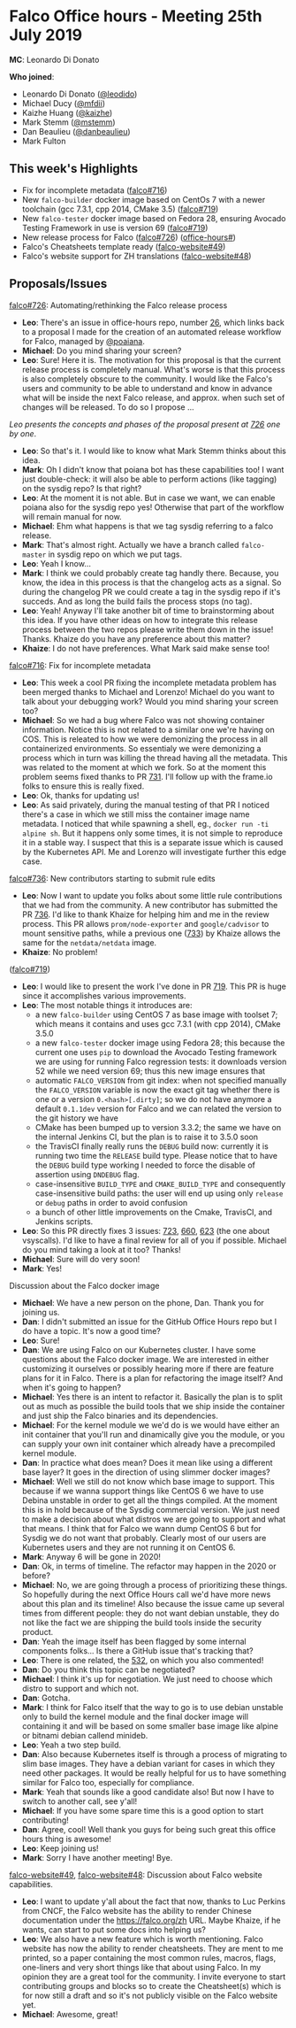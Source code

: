 # Falco Office hours - Meeting 25th July 2019

**MC**: Leonardo Di Donato

**Who joined**:

- Leonardo Di Donato ([@leodido](https://github.com/leodido))
- Michael Ducy ([@mfdii](https://github.com/mfdii))
- Kaizhe Huang ([@kaizhe](https://github.com/kaizhe))
- Mark Stemm ([@mstemm](https://github.com/mstemm))
- Dan Beaulieu ([@danbeaulieu](https://github.com/danbeaulieu))
- Mark Fulton

## This week's Highlights

- Fix for incomplete metadata ([falco#716](https://github.com/falcosecurity/falco/issues/716))
- New `falco-builder` docker image based on CentOs 7 with a newer toolchain (gcc 7.3.1, cpp 2014, CMake 3.5) ([falco#719](https://github.com/falcosecurity/falco/pull/719))
- New `falco-tester` docker image based on Fedora 28, ensuring Avocado Testing Framework in use is version 69 ([falco#719](https://github.com/falcosecurity/falco/pull/719))
- New release process for Falco ([falco#726](https://github.com/falcosecurity/falco/issues/726#issuecomment-515068046)) ([office-hours#](https://github.com/falcosecurity/office-hours/issues/26))
- Falco's Cheatsheets template ready ([falco-website#49](https://github.com/falcosecurity/falco-website/pull/49))
- Falco's website support for ZH translations ([falco-website#48](https://github.com/falcosecurity/falco-website/pull/48))

## Proposals/Issues

[falco#726](https://github.com/falcosecurity/falco/issues/726#issuecomment-515068046): Automating/rethinking the Falco release process

- **Leo**: There's an issue in office-hours repo, number [26](https://github.com/falcosecurity/office-hours/issues/26), which links back to a proposal I made for the creation of an automated release workflow for Falco, managed by [@poaiana](https://github.com/poiana).
- **Michael**: Do you mind sharing your screen?
- **Leo**: Sure! Here it is. The motivation for this proposal is that the current release process is completely manual. What's worse is that this process is also completely obscure to the community. I would like the Falco's users and community to be able to understand and know in advance what will be inside the next Falco release, and approx. when such set of changes will be released. To do so I propose ...

_Leo presents the concepts and phases of the proposal present at [726](https://github.com/falcosecurity/falco/issues/726#issuecomment-515068046) one by one_.

- **Leo**: So that's it. I would like to know what Mark Stemm thinks about this idea.
- **Mark**: Oh I didn't know that poiana bot has these capabilities too! I want just double-check: it will also be able to perform actions (like tagging) on the sysdig repo? Is that right?
- **Leo**: At the moment it is not able. But in case we want, we can enable poiana also for the sysdig repo yes! Otherwise that part of the workflow will remain manual for now.
- **Michael**: Ehm what happens is that we tag sysdig referring to a falco release.
- **Mark**: That's almost right. Actually we have a branch called `falco-master` in sysdig repo on which we put tags.
- **Leo**: Yeah I know...
- **Mark**: I think we could probably create tag handly there. Because, you know, the idea in this process is that the changelog acts as a signal. So during the changelog PR we could create a tag in the sysdig repo if it's succeds. And as long the build fails the process stops (no tag).
- **Leo**: Yeah! Anyway I'll take another bit of time to brainstorming about this idea. If you have other ideas on how to integrate this release process between the two repos please write them down in the issue! Thanks. Khaize do you have any preference about this matter?
- **Khaize**: I do not have preferences. What Mark said make sense too!

[falco#716](https://github.com/falcosecurity/falco/issues/716): Fix for incomplete metadata

- **Leo**: This week a cool PR fixing the incomplete metadata problem has been merged thanks to Michael and Lorenzo! Michael do you want to talk about your debugging work? Would you mind sharing your screen too?
- **Michael**: So we had a bug where Falco was not showing container information. Notice this is not related to a similar one we're having on COS. This is releated to how we were demonizing the process in all containerized environments. So essentialy we were demonizing a process which in turn was killing the thread having all the metadata. This was related to the moment at which we fork. So at the moment this problem seems fixed thanks to PR [731](https://github.com/falcosecurity/falco/pull/731). I'll follow up with the frame.io folks to ensure this is really fixed.
- **Leo**: Ok, thanks for updating us!
- **Leo**: As said privately, during the manual testing of that PR I noticed there's a case in which we still miss the container image name metadata. I noticed that while spawning a shell, eg., `docker run -ti alpine sh`. But it happens only some times, it is not simple to reproduce it in a stable way. I suspect that this is a separate issue which is caused by the Kubernetes API. Me and Lorenzo will investigate further this edge case.

[falco#736](https://github.com/falcosecurity/falco/pull/736): New contributors starting to submit rule edits

- **Leo**: Now I want to update you folks about some little rule contributions that we had from the community. A new contributor has submitted the PR [736](https://github.com/falcosecurity/falco/pull/736). I'd like to thank Khaize for helping him and me in the review process. This PR allows `prom/node-exporter` and `google/cadvisor` to mount sensitive paths, while a previous one ([733](https://github.com/falcosecurity/falco/pull/733)) by Khaize allows the same for the `netdata/netdata` image.
- **Khaize**: No problem!

([falco#719](https://github.com/falcosecurity/falco/pull/719))

- **Leo**: I would like to present the work I've done in PR [719](https://github.com/falcosecurity/falco/pull/719). This PR is huge since it accomplishes various improvements.
- **Leo**: The most notable things it introduces are:
  - a new `falco-builder` using CentOS 7 as base image with toolset 7; which means it contains and uses gcc 7.3.1 (with cpp 2014), CMake 3.5.0
  - a new `falco-tester` docker image using Fedora 28; this because the current one uses `pip` to download the Avocado Testing framework we are using for running Falco regression tests: it downloads version 52 while we need version 69; thus this new image ensures that
  - automatic `FALCO_VERSION` from git index: when not specified manually the `FALCO_VERSION` variable is now the exact git tag whether there is one or a version `0.<hash>[.dirty]`; so we do not have anymore a default `0.1.1dev` version for Falco and we can related the version to the git history we have
  - CMake has been bumped up to version 3.3.2; the same we have on the internal Jenkins CI, but the plan is to raise it to 3.5.0 soon
  - the TravisCI finally really runs the `DEBUG` build now: currently it is running two time the `RELEASE` build type. Please notice that to have the `DEBUG` build type working I needed to force the disable of assertion using `DNDEBUG` flag.
  - case-insensitive `BUILD_TYPE` and `CMAKE_BUILD_TYPE` and consequently case-insensitive build paths: the user will end up using only `release` or `debug` paths in order to avoid confusion
  - a bunch of other little improvements on the Cmake, TravisCI, and Jenkins scripts.
- **Leo**: So this PR directly fixes 3 issues: [723](https://github.com/falcosecurity/falco/issues/723), [660](https://github.com/falcosecurity/falco/issues/660), [623](https://github.com/falcosecurity/falco/issues/623) (the one about vsyscalls). I'd like to have a final review for all of you if possible. Michael do you mind taking a look at it too? Thanks!
- **Michael**: Sure will do very soon!
- **Mark**: Yes!

Discussion about the Falco docker image

- **Michael**: We have a new person on the phone, Dan. Thank you for joining us.
- **Dan**: I didn't submitted an issue for the GitHub Office Hours repo but I do have a topic. It's now a good time?
- **Leo**: Sure!
- **Dan**: We are using Falco on our Kubernetes cluster. I have some questions about the Falco docker image. We are interested in either customizing it ourselves or possibly hearing more if there are feature plans for it in Falco. There is a plan for refactoring the image itself? And when it's going to happen?
- **Michael**: Yes there is an intent to refactor it. Basically the plan is to split out as much as possible the build tools that we ship inside the container and just ship the Falco binaries and its dependencies.
- **Michael**: For the kernel module we we'd do is we would have either an init container that you'll run and dinamically give you the module, or you can supply your own init container which already have a precompiled kernel module.
- **Dan**: In practice what does mean? Does it mean like using a different base layer? It goes in the direction of using slimmer docker images?
- **Michael**: Well we still do not know which base image to support. This because if we wanna support things like CentOS 6 we have to use Debina unstable in order to get all the things compiled. At the moment this is in hold because of the Sysdig commercial version. We just need to make a decision about what distros we are going to support and what that means. I think that for Falco we wann dump CentOS 6 but for Sysdig we do not want that probably. Clearly most of our users are Kubernetes users and they are not running it on CentOS 6.
- **Mark**: Anyway 6 will be gone in 2020!
- **Dan**: Ok, in terms of timeline. The refactor may happen in the 2020 or before?
- **Michael**: No, we are going through a process of prioritizing these things. So hopefully during the next Office Hours call we'd have more news about this plan and its timeline! Also because the issue came up several times from different people: they do not want debian unstable, they do not like the fact we are shipping the build tools inside the security product.
- **Dan**: Yeah the image itself has been flagged by some internal components folks... Is there a GitHub issue that's tracking that?
- **Leo**: There is one related, the [532](https://github.com/falcosecurity/falco/issues/532), on which you also commented!
- **Dan**: Do you think this topic can be negotiated?
- **Michael**: I think it's up for negotiation. We just need to choose which distro to support and which not.
- **Dan**: Gotcha.
- **Mark**: I think for Falco itself that the way to go is to use debian unstable only to build the kernel module and the final docker image will containing it and will be based on some smaller base image like alpine or bitnami debian callend minideb.
- **Leo**: Yeah a two step build.
- **Dan**: Also because Kubernetes itself is through a process of migrating to slim base images. They have a debian variant for cases in which they need other packages. It would be really helpful for us to have something similar for Falco too, especially for compliance.
- **Mark**: Yeah that sounds like a good candidate also! But now I have to switch to another call, see y'all!
- **Michael**: If you have some spare time this is a good option to start contributing!
- **Dan**: Agree, cool! Well thank you guys for being such great this office hours thing is awesome!
- **Leo**: Keep joining us!
- **Mark**: Sorry I have another meeting! Bye.

[falco-website#49](https://github.com/falcosecurity/falco-website/pull/49), [falco-website#48](https://github.com/falcosecurity/falco-website/pull/48): Discussion about Falco website capabilities.

- **Leo**: I want to update y'all about the fact that now, thanks to Luc Perkins from CNCF, the Falco website has the ability to render Chinese documentation under the https://falco.org/zh URL. Maybe Khaize, if he wants, can start to put some docs into helping us?
- **Leo**: We also have a new feature which is worth mentioning. Falco website has now the ability to render cheatsheets. They are ment to me printed, so a paper containing the most common rules, macros, flags, one-liners and very short things like that about using Falco. In my opinion they are a great tool for the community. I invite everyone to start contributing groups and blocks so to create the Cheatsheet(s) which is for now still a draft and so it's not publicly visible on the Falco website yet.
- **Michael**: Awesome, great!